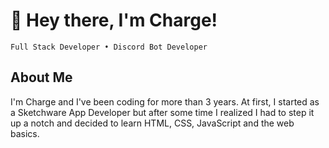 # 👋 Hey there, I'm Charge!

`Full Stack Developer • Discord Bot Developer`

## About Me
I'm Charge and I've been coding for more than 3 years. At first, I started as a Sketchware App Developer but after some time I realized I had to step it up a notch and decided to learn HTML, CSS, JavaScript and the web basics.
